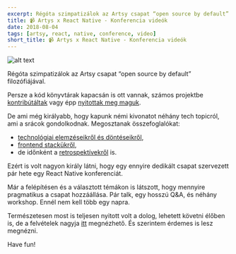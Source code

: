 ```yaml
---
excerpt: Régóta szimpatizálok az Artsy csapat “open source by default” filozófiájával. Király, hogy egy ennyire dedikált csapat szervezett pár hete egy React Native konferenciát.
title: 📹 Artys x React Native - Konferencia videók
date: 2018-08-04
tags: [artsy, react, native, conference, video]
short_title: 📹 Artys x React Native - Konferencia videók
---
```


![alt text](https://appcraft.hu/assets/img/artsy-rn-conf-01.png)

Régóta szimpatizálok az Artsy csapat “open source by default” filozófiájával.

Persze a kód könyvtárak kapacsán is ott vannak, számos projektbe [kontribútáltak](http://bit.ly/gh-cocoapods) vagy épp [nyitottak meg maguk](http://bit.ly/gh-artsy).

De ami még királyabb, hogy kapunk némi kivonatot néhány tech topicról, ami a srácok gondolkodnak. Megosztanak összefoglalókat:
- [technológiai elemzéseikről és döntéseikről](http://bit.ly/rn-navigation-choices),
- [frontend stackükről](http://bit.ly/artsy-fe-stack),
- de időnként a [retrospektívekről]((http://bit.ly/artsy-rn-retro)) is.

Ezért is volt nagyon király látni, hogy egy ennyire dedikált csapat szervezett pár hete egy React Native konferenciát.

Már a felépítésen és a választott témákon is látszott, hogy mennyire pragmatikus a csapat hozzáállása. Pár talk, egy hosszú Q&A, és néhány workshop. Ennél nem kell több egy napra.

Természetesen most is teljesen nyitott volt a dolog, lehetett követni élőben is, de a felvételek nagyja [itt](http://bit.ly/artsy-rn-conf) megnézhető. És szerintem érdemes is lesz megnézni.

Have fun!
